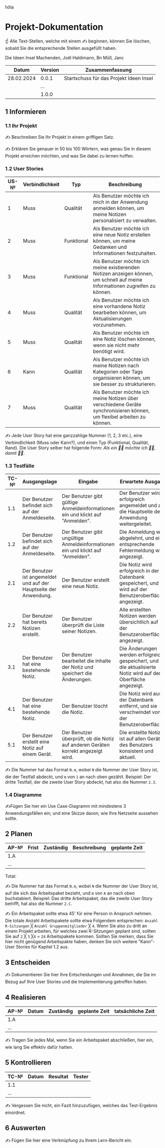 hôla
# Projekt-Dokumentation

☝️ Alle Text-Stellen, welche mit einem ✍️ beginnen, können Sie löschen, sobald Sie die entsprechende Stellen ausgefüllt haben.

Die Ideen Insel Machenden, Joël Haldimann, Bn Müll, Janc

| Datum | Version | Zusammenfassung                                              |
| ----- | ------- | ------------------------------------------------------------ |
| 28.02.2024      | 0.0.1   | Startschuss für das Projekt Ideen Insel |
|       | ...     |                                                              |
|       | 1.0.0   |                                                              |

## 1 Informieren

### 1.1 Ihr Projekt

✍️ Beschreiben Sie Ihr Projekt in einem griffigen Satz.

✍️ Erklären Sie genauer in 50 bis 100 Wörtern, was genau Sie in diesem Projekt erreichen möchten, und was Sie dabei zu lernen hoffen.

### 1.2 User Stories

| US-№ | Verbindlichkeit | Typ  | Beschreibung                       |
| ---- | --------------- | ---- | ---------------------------------- |
| 1    |       Muss          |   Qualität   | Als Benutzer möchte ich mich in der Anwendung anmelden können, um meine Notizen personalisiert zu verwalten. |
| 2  |       Muss          |   Funktional   |      Als Benutzer möchte ich eine neue Notiz erstellen können, um meine Gedanken und Informationen festzuhalten.                              |
| 3  |        Muss         |  Funktional    |               Als Benutzer möchte ich meine existierenden Notizen anzeigen können, um schnell auf meine Informationen zugreifen zu können.                     |
| 4  |       Muss          |  Qualität    |  Als Benutzer möchte ich eine vorhandene Notiz bearbeiten können, um Aktualisierungen vorzunehmen.                                  |
| 5  |       Muss          |  Qualität    |  Als Benutzer möchte ich eine Notiz löschen können, wenn sie nicht mehr benötigt wird.                                  |
| 6  |        Kann         |  Qualität    |       Als Benutzer möchte ich meine Notizen nach Kategorien oder Tags organisieren können, um sie besser zu strukturieren.                             |
| 7  |      Muss           |  Qualität    |   Als Benutzer möchte ich meine Notizen über verschiedene Geräte synchronisieren können, um flexibel arbeiten zu können.                                 |


✍️ Jede User Story hat eine ganzzahlige Nummer (1, 2, 3 etc.), eine Verbindlichkeit (Muss oder Kann?), und einen Typ (Funktional, Qualität, Rand). Die User Story selber hat folgende Form: *Als ein 🤷‍♂️ möchte ich 🤷‍♂️, damit 🤷‍♂️*.

### 1.3 Testfälle

| TC-№ | Ausgangslage | Eingabe | Erwartete Ausgabe |
| ---- | ------------ | ------- | ----------------- |
| 1.1  |     Der Benutzer befindet sich auf der Anmeldeseite.         |    Der Benutzer gibt gültige Anmeldeinformationen ein und klickt auf "Anmelden".     |  Der Benutzer wird erfolgreich angemeldet und auf die Hauptseite der Anwendung weitergeleitet.                 |
| 1.2  |Der Benutzer befindet sich auf der Anmeldeseite. |Der Benutzer gibt ungültige Anmeldeinformationen ein und klickt auf "Anmelden". | Die Anmeldung wird abgelehnt, und eine entsprechende Fehlermeldung wird angezeigt. |
|  2.1 |Der Benutzer ist angemeldet und auf der Hauptseite der Anwendung. | Der Benutzer erstellt eine neue Notiz. | Die Notiz wird erfolgreich in der Datenbank gespeichert, und sie wird auf der Benutzeroberfläche angezeigt. |
|  2.2 | Der Benutzer hat bereits Notizen erstellt.|Der Benutzer überprüft die Liste seiner Notizen.|Alle erstellten Notizen werden übersichtlich auf der Benutzeroberfläche angezeigt. |
| 3.1  |Der Benutzer hat eine bestehende Notiz.|Der Benutzer bearbeitet die Inhalte der Notiz und speichert die Änderungen. | Die Änderungen werden erfolgreich gespeichert, und die aktualisierte Notiz wird auf der Oberfläche angezeigt. |
| 4.1  | Der Benutzer hat eine bestehende Notiz.|Der Benutzer löscht die Notiz.| Die Notiz wird aus der Datenbank entfernt, und sie verschwindet von der Benutzeroberfläche.|
| 5.1  |Der Benutzer erstellt eine Notiz auf einem Gerät. |Der Benutzer überprüft, ob die Notiz auf anderen Geräten korrekt angezeigt wird. | Die erstellte Notiz ist auf allen Geräten des Benutzers konsistent und aktuell. |


✍️ Die Nummer hat das Format `N.m`, wobei `N` die Nummer der User Story ist, die der Testfall abdeckt, und `m` von `1` an nach oben gezählt. Beispiel: Der dritte Testfall, der die zweite User Story abdeckt, hat also die Nummer `2.3`.

### 1.4 Diagramme

✍️Fügen Sie hier ein Use Case-Diagramm mit mindestens 3 Anwendungsfällen ein; und eine Skizze davon, wie Ihre Netzseite aussehen sollte.

## 2 Planen

| AP-№ | Frist | Zuständig | Beschreibung | geplante Zeit |
| ---- | ----- | --------- | ------------ | ------------- |
| 1.A  |       |           |              |               |
| ...  |       |           |              |               |

Total: 

✍️ Die Nummer hat das Format `N.m`, wobei `N` die Nummer der User Story ist, auf die sich das Arbeitspaket bezieht, und `m` von `A` an nach oben buchstabiert. Beispiel: Das dritte Arbeitspaket, das die zweite User Story betrifft, hat also die Nummer `2.C`.

✍️ Ein Arbeitspaket sollte etwa 45' für eine Person in Anspruch nehmen. Die totale Anzahl Arbeitspakete sollte etwa Folgendem entsprechen: `Anzahl R-Sitzungen` ╳ `Anzahl Gruppenmitglieder` ╳ `4`. Wenn Sie also zu dritt an einem Projekt arbeiten, für welches zwei R-Sitzungen geplant sind, sollten Sie auf `2` ╳ `3` ╳`4` = `24` Arbeitspakete kommen. Sollten Sie merken, dass Sie hier nicht genügend Arbeitspakte haben, denken Sie sich weitere "Kann"-User Stories für Kapitel 1.2 aus.

## 3 Entscheiden

✍️ Dokumentieren Sie hier Ihre Entscheidungen und Annahmen, die Sie im Bezug auf Ihre User Stories und die Implementierung getroffen haben.

## 4 Realisieren

| AP-№ | Datum | Zuständig | geplante Zeit | tatsächliche Zeit |
| ---- | ----- | --------- | ------------- | ----------------- |
| 1.A  |       |           |               |                   |
| ...  |       |           |               |                   |

✍️ Tragen Sie jedes Mal, wenn Sie ein Arbeitspaket abschließen, hier ein, wie lang Sie effektiv dafür hatten.

## 5 Kontrollieren

| TC-№ | Datum | Resultat | Tester |
| ---- | ----- | -------- | ------ |
| 1.1  |       |          |        |
| ...  |       |          |        |

✍️ Vergessen Sie nicht, ein Fazit hinzuzufügen, welches das Test-Ergebnis einordnet.

## 6 Auswerten

✍️ Fügen Sie hier eine Verknüpfung zu Ihrem Lern-Bericht ein.

